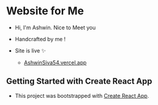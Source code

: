 # Website for Me

- Hi, I'm Ashwin. Nice to Meet you

- Handcrafted by me !

- Site is live ✨
  - [AshwinSiva54.vercel.app](https://ashwinsiva54.vercel.app/)

## Getting Started with Create React App

- This project was bootstrapped with [Create React App](https://github.com/facebook/create-react-app).
